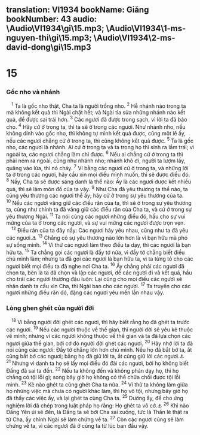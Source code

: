 translation: VI1934
bookName: Giăng 
bookNumber: 43
audio: \Audio\VI1934\gi\15.mp3; \Audio\VI1934\1-ms-nguyen-thi\gi\15.mp3; \Audio\VI1934\2-ms-david-dong\gi\15.mp3
-------

<div class="title"><h1>15</h1><h3>Gốc nho và nhánh</h3></div>
<span class="verse gi_15_1"> <sup>1</sup> Ta là gốc nho thật, Cha ta là người trồng nho. </span>
<span class="verse gi_15_2"><sup>2</sup> Hễ nhánh nào trong ta mà không kết quả thì Ngài chặt hết; và Ngài tỉa sửa những nhánh nào kết quả, để được sai trái hơn. </span>
<span class="verse gi_15_3"><sup>3</sup> Các ngươi đã được trong sạch, vì lời ta đã bảo cho. </span>
<span class="verse gi_15_4"><sup>4</sup> Hãy cứ ở trong ta, thì ta sẽ ở trong các ngươi. Như nhánh nho, nếu không dính vào gốc nho, thì không tự mình kết quả được, cũng một lẽ ấy, nếu các ngươi chẳng cứ ở trong ta, thì cũng không kết quả được. </span>
<span class="verse gi_15_5"><sup>5</sup> Ta là gốc nho, các ngươi là nhánh. Ai cứ ở trong ta và ta trong họ thì sinh ra lắm trái; vì ngoài ta, các ngươi chẳng làm chi được. </span>
<span class="verse gi_15_6"><sup>6</sup> Nếu ai chẳng cứ ở trong ta thì phải ném ra ngoài, cũng như nhánh nho; nhánh khô đi, người ta lượm lấy, quăng vào lửa, thì nó cháy. </span>
<span class="verse gi_15_7"><sup>7</sup> Ví bằng các ngươi cứ ở trong ta, và những lời ta ở trong các ngươi, hãy cầu xin mọi điều mình muốn, thì sẽ được điều đó. </span>
<span class="verse gi_15_8"><sup>8</sup> Nầy, Cha ta sẽ được sáng danh là thể nào: Ấy là các ngươi được kết nhiều quả, thì sẽ làm môn đồ của ta vậy. </span>
<span class="verse gi_15_9"><sup>9</sup> Như Cha đã yêu thương ta thể nào, ta cũng yêu thương các ngươi thể ấy; hãy cứ ở trong sự yêu thương của ta. </span>
<span class="verse gi_15_10"><sup>10</sup> Nếu các ngươi vâng giữ các điều răn của ta, thì sẽ ở trong sự yêu thương ta, cũng như chính ta đã vâng giữ các điều răn của Cha ta, và cứ ở trong sự yêu thương Ngài. </span>
<span class="verse gi_15_11"><sup>11</sup> Ta nói cùng các ngươi những điều đó, hầu cho sự vui mừng của ta ở trong các ngươi, và sự vui mừng các ngươi được trọn vẹn. <br/></span>
<span class="verse gi_15_12"> <sup>12</sup> Điều răn của ta đây nầy: Các ngươi hãy yêu nhau, cũng như ta đã yêu các ngươi.<a data-toggle="tooltip" data-placement="bottom" title="Gi 13:34; 15:17; 1Gi 3:23; 2Gi 5">⚓</a></span>
<span class="verse gi_15_13"><sup>13</sup> Chẳng có sự yêu thương nào lớn hơn là vì bạn hữu mà phó sự sống mình. </span>
<span class="verse gi_15_14"><sup>14</sup> Ví thử các ngươi làm theo điều ta dạy, thì các ngươi là bạn hữu ta. </span>
<span class="verse gi_15_15"><sup>15</sup> Ta chẳng gọi các ngươi là đầy tớ nữa, vì đầy tớ chẳng biết điều chủ mình làm; nhưng ta đã gọi các ngươi là bạn hữu ta, vì ta từng tỏ cho các ngươi biết mọi điều ta đã nghe nơi Cha ta. </span>
<span class="verse gi_15_16"><sup>16</sup> Ấy chẳng phải các ngươi đã chọn ta, bèn là ta đã chọn và lập các ngươi, để các ngươi đi và kết quả, hầu cho trái các ngươi thường đậu luôn: Lại cũng cho mọi điều các ngươi sẽ nhân danh ta cầu xin Cha, thì Ngài ban cho các ngươi. </span>
<span class="verse gi_15_17"><sup>17</sup> Ta truyền cho các ngươi những điều răn đó, đặng các ngươi yêu mến lẫn nhau vậy. <br/></span>
<div class="title"><h3>Lòng ghen ghét của người đời</h3></div>
<span class="verse gi_15_18"> <sup>18</sup> Ví bằng người đời ghét các ngươi, thì hãy biết rằng họ đã ghét ta trước các ngươi. </span>
<span class="verse gi_15_19"><sup>19</sup> Nếu các ngươi thuộc về thế gian, thì người đời sẽ yêu kẻ thuộc về mình; nhưng vì các ngươi không thuộc về thế gian và ta đã lựa chọn các ngươi giữa thế gian, bởi cớ đó người đời ghét các ngươi. </span>
<span class="verse gi_15_20"><sup>20</sup> Hãy nhớ lời ta đã nói cùng các ngươi: Đầy tớ chẳng lớn hơn chủ mình. Nếu họ đã bắt bớ ta, ắt cũng bắt bớ các ngươi; bằng họ đã giữ lời ta, ắt cũng giữ lời các ngươi.<a data-toggle="tooltip" data-placement="bottom" title="Mat 10:24; Lu 6:40; Gi 13:16">⚓</a></span>
<span class="verse gi_15_21"><sup>21</sup> Nhưng vì danh ta họ sẽ lấy mọi điều đó đãi các ngươi, bởi họ không biết Đấng đã sai ta đến. </span>
<span class="verse gi_15_22"><sup>22</sup> Nếu ta không đến và không phán dạy họ, thì họ chẳng có tội lỗi gì; song bây giờ họ không có thể chữa chối được tội lỗi mình. </span>
<span class="verse gi_15_23"><sup>23</sup> Kẻ nào ghét ta cũng ghét Cha ta nữa. </span>
<span class="verse gi_15_24"><sup>24</sup> Ví thử ta không làm giữa họ những việc mà chưa có người khác làm, thì họ vô tội, nhưng bây giờ họ đã thấy các việc ấy, và lại ghét ta cùng Cha ta. </span>
<span class="verse gi_15_25"><sup>25</sup> Dường ấy, để cho ứng nghiệm lời đã chép trong luật pháp họ rằng: Họ ghét ta vô cớ.<a data-toggle="tooltip" data-placement="bottom" title="Thi 35:19; 69:4">⚓</a></span>
<span class="verse gi_15_26"><sup>26</sup> Khi nào Đấng Yên ủi sẽ đến, là Đấng ta sẽ bởi Cha sai xuống, tức là Thần lẽ thật ra từ Cha, ấy chính Ngài sẽ làm chứng về ta. </span>
<span class="verse gi_15_27"><sup>27</sup> Còn các ngươi cũng sẽ làm chứng về ta, vì các ngươi đã ở cùng ta từ lúc ban đầu vậy. <br/></span>

